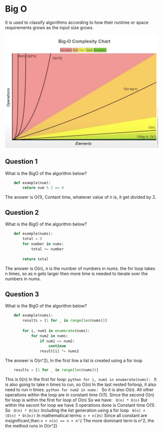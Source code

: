 
# Big O
It is used to classify algorithms according to how their runtime or space requirements grows as the input size grows.

  <img src="/Assets/BigO.png" width="900" />

## Question 1
What is the BigO of the algorithm below?
```python
    def example(num):
        return num % 2 == 0
```
The answer is O(1), Contant time, whatever value of n is, it get divided by 2.
## Question 2
What is the BigO of the algorithm below?
```python
    def example(nums):
        total = 0
        for number in nums:
            total += number

        return total
```
The answer is O(n), n is the number of numbers in nums. 
the for loop takes n times, so as n gets larger then more time is needed to iterate over the numbers in nums.
## Question 3
What is the BigO of the algorithm below?
```python
    def example(nums):
        results = [1 for _ in range(len(nums))]

        for i, num1 in enumerate(nums):
            for num2 in nums:
                if num1 == num2:
                    continue
                result[i] *= nums2
```
The answer is O(n^2), 
In the first line a list is created using a for loop
```python
    results = [1 for _ in range(len(nums))]
```
This is 0(n)
    In the first for loop:
    ```python
        for i, num1 in enumerate(nums):
    ```
    It is also going to take n times to run, so O(n)
    In the last nested forloop, it also need to run n times.
    ```python
        for num2 in nums:
    ```
    So it is also O(n).
    All other operations within the loop are in constant time O(1).
    Since the second O(n) for loop is within the first for loop of O(n)
    So we have:
    ``` 
        O(n) * O(n)
    ```
    But within the secont for loop we have 3 operations done is Constant time O(1). So
    ``` 
        O(n) * O(3n)
    ```
    Including the list generation using a for loop 
    ``` 
        0(n) + (O(n) * O(3n))
    ```
    In mathematical terms:
    ```
        n + n(3n)
    ```
    Since all constant are insignificant,then 
    ```
        n + n(n) => n + n^2
    ```
    The more dominant term is n^2, the the method runs in O(n^2)
